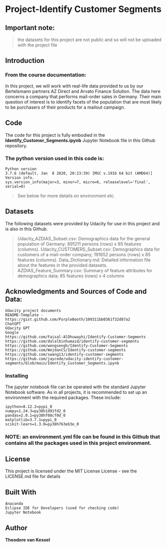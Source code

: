 # Project-Identify Customer Segments

## Important note: 

>the datasets for this project are not public and so will not be uploaded with the project file

## Introduction 

### From the course documentation:
In this project, we will work with real-life data provided to us by our Bertelsmann partners AZ Direct and Arvato Finance Solution. The data here concerns a company that performs mail-order sales in Germany. Their main question of interest is to identify facets of the population that are most likely to be purchasers of their products for a mailout campaign. 

## Code
The code for this project is fully embodied in the **Identify_Customer_Segments.ipynb** Jupyter Notebook file in this Github repository.

### The python version used in this code is:

	Python version
	3.7.6 (default, Jan  8 2020, 20:23:39) [MSC v.1916 64 bit (AMD64)]
	Version info.
	sys.version_info(major=3, minor=7, micro=6, releaselevel='final', serial=0)

>See below for more details on environment etc. 

## Datasets
The following datasets were provided by Udacity for use in this project and is also in this Github.

>Udacity_AZDIAS_Subset.csv: Demographics data for the general population of Germany; 891211 persons (rows) x 85 features (columns).
>Udacity_CUSTOMERS_Subset.csv: Demographics data for customers of a mail-order company; 191652 persons (rows) x 85 features (columns).
>Data_Dictionary.md: Detailed information file about the features in the provided datasets.
>AZDIAS_Feature_Summary.csv: Summary of feature attributes for demographics data; 85 features (rows) x 4 columns
    
## Acknowledgments and Sources of Code and Data:

	Udacity project documents 
	README-Template - https://gist.github.com/PurpleBooth/109311bb0361f32d87a2
	ChatGPT
	Udacity GPT
	Google
	https://github.com/Faisal-AlDhuwayhi/Identify-Customer-Segments
	https://github.com/dalalbinhumaid/identify-customer-segments
	https://github.com/wengsengh/Identify-Customer-Segments
	https://github.com/WejdanCS/Identify-customer-segments
	https://github.com/swang13/identify-customer-segments
 	https://github.com/jaycode/udacity-identify-customer-segments/blob/main/Identify_Customer_Segments.ipynb

### Installing
The jupyter notebook file can be operated with the standard Jupyter Notebook software.
As in all projects, it is recommended to set up an environment with the required packages. These include:

	ipython=8.12.2=pypi_0
	numpy=1.24.3=py38h1d91fd2_0
	pandas=2.0.1=py38hf08cf0d_0
	matplotlib=3.7.1=pypi_0
	scikit-learn=1.3.0=py38h763eb3e_0
 
 ### NOTE: an **environment.yml file** can be found in this Github that contains all the packages used in this project environment.
 
 ## License
This project is licensed under the MIT License  License - see the LICENSE.md file for details

## Built With
	Anaconda
	Eclipse IDE for Developers (used for checking code)
	Jupyter Notebook
## Author
**Theodore van Kessel** 
